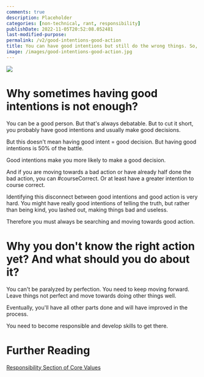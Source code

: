 ```yaml
---
comments: true
description: Placeholder 
categories: [non-technical, rant, responsibility]
publishDate: 2022-11-05T20:52:08.052481
last-modified-purpose:
permalink: /v2/good-intentions-good-action
title: You can have good intentions but still do the wrong things. So, keep moving towards good action too.
image: /images/good-intentions-good-action.jpg
---
```

![](/images/good-intentions-good-action.jpg)

# Why sometimes having good intentions is not enough?

You can be a good person. But that's always debatable. But to cut it short, you probably have good intentions and usually make good decisions.

But this doesn't mean having good intent = good decision. But having good intentions is 50% of the battle.

Good intentions make you more likely to make a good decision.

And if you are moving towards a bad action or have already half done the bad action, you can #courseCorrect. Or at least have a greater intention to course correct.

Identifying this disconnect between good intentions and good action is very hard. You might have really good intentions of telling the truth, but rather than being kind, you lashed out, making things bad and useless.

Therefore you must always be searching and moving towards good action.

# Why you don't know the right action yet? And what should you do about it?

You can't be paralyzed by perfection. You need to keep moving forward. Leave things not perfect and move towards doing other things well.

Eventually, you'll have all other parts done and will have improved in the process.

You need to become responsible and develop skills to get there.

# Further Reading

[Responsibility Section of Core Values](https://www.ankushchoubey.com/my-core-values/#responsible-for-self-full-accountability-for-myself)
